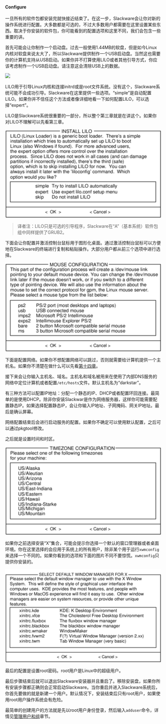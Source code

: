 #### Configure

一旦所有的软件包都安装完就快接近结束了。在这一步，Slackware会让你对新的操作系统进行配置。大多数都是可选的，不过大多数用户都需要在这里设置某些东西。取决于你安装的软件包，你可能看到的配置选项和这里不同，我们会包含一些重要的讲。

首先可能会让你制作一个启动盘。过去一般使用1.44MB的软盘，但是如今Linux内核对软盘来说太大了，所以Slackware提供制作一个USB启动盘。当然这也需要你的计算机支持从USB启动。如果你并不打算使用LILO或者其他引导方式，你应该考虑制作一个USB启动盘。请注意这会清除USB上的数据。

![](../../png/use-boot-stick.png)

LILO用于引导Linux内核和连接initrd或是root文件系统。没有这个，Slackware系统可能不会成功引导。Slackware在这里提供一些选项。“simple”是自动配置LILO。如果你并不信任这个方法或者像详细地看一下如何配置LILO，可以选择“expert”。

LILO是Slackware系统很重要的一部分，所以整个第三章就是在讲这个。如果你对LILO不理解可以先看第三章。

![](../../png/setup-lilo.png)

> 译者注：LILO只是可选的引导程序，Slackware在“A”（基本系统）软件包组中同样提供了GRUB2。

下面会让你配置并激活控制台鼠标用于图形化桌面。通过激活控制台鼠标可以方便地在Slackware的终端进行复制和粘贴操作。大部分用户都从前三个选项中进行选择。

![](../../png/setup-mouse.png)

下面是配置网络。如果你不想配置网络可以跳过，否则就需要给计算机提供一个主机名。如果你不清楚在做什么可以先看[第十四章](../../chapter_14/README.md)。

接下来会让你输入主机名、域名。主机名和域名被用来在使用了内部DNS服务的网络中定位计算机或者配置`/etc/hosts`文件。默认主机名为“darkstar”。

有三种方法可以配置IP地址：分配一个静态的IP、DHCP或者配置环回连接。最简单的是使用DHCP。除非你安装Slackwar是作为网络服务器，这样你可能需要配置静态IP。如果选择配置静态IP，会让你输入IP地址、子网掩码、网关IP地址。最后是确认屏幕。

网络配置结束后会进行启动服务的配置。如果你不确定可以使用默认配置，之后可以通过pkgtool修改。

之后就是设置时间和时区。

![](../../png/setup-timezone.png)

如果你之前选择安装“X”集合，可能会提示你选择一个默认的窗口管理器或者桌面环境。你在这里选择的会应用于系统上的所有用户，除非某个用于运行`xwmconfig`来选择一个不同的。如果你看到的选项和下面的图片不同不要惊慌。`xwmconfig`只提供你安装的。

![](../../png/setup-xwmconfig.png)

最后的配置是设置root密码。root用户是Linux中的超级用户。

最后步骤结束后就可以退出Slackware安装器并且重启了。移除安装盘，如果你所有安装步骤都正确则会正常启动Slackware。当你重启并进入Slackware系统后，你首先要做的就是新建一个用户。默认情况下，安装结束后只有root用户，如果使用root用户操作系统会有危险。

最简单的创建用户的方法就是先以root用户身份登录，然后输入`adduser`命令，详情见[管理用户和组](../../chapter_09/Managing_Users_and_Groups.md)章节。

